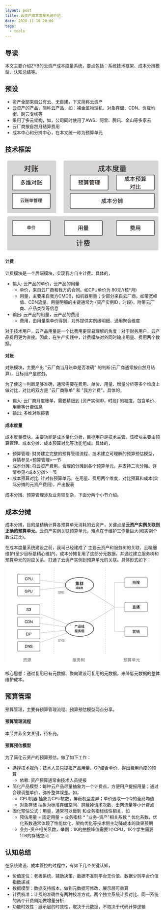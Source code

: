 ```yaml
---
layout: post
title: 云资产成本度量系统介绍
date: 2020-11-18 20:00
tags:
  - tools
---
```


## 导读
本文主要介绍ZYB的云资产成本度量系统，要点包括：系统技术框架、成本分摊模型、认知总结等。


## 预设
- 资产全部来自公有云、无自建，下文简称云资产
- 云资产的产品，简称云产品，如：裸金属物理机、对象存储、CDN、负载均衡、跨云专线等
- 采用了多云架构，如，公司同时使用了AWS、阿里、腾讯、金山等多家云
- 云厂商按自然月结算费用
- 成本中心和分摊中心，在本文统一称为预算单元


## 技术框架
![page.png](https://raw.githubusercontent.com/niean/niean.github.io/master/images/20201118/zybcost.png)

#### 计费
计费模块是一个后端模块，实现我方自主计费。具体的，

- 输入: 云产品的单价，云产品的用量
    - 单价，来自云厂商和我方的合同。如CPU单价为 80元/(核*月)
    - 用量，主要来自我方CMDB，如机器用量；少部分来自云厂商，如带宽峰值、CDN流量。用量明细的主键通常为 {资产实例ID，时段}，附带云厂商、产品类型等信息
- 输出: 云产品的用量，云产品的费用
    - 费用，由用量乘单价得到，对外提供实例级明细、通用聚合维度

对于技术用户，云产品用量是一个比费用更容易理解的角度；对于财务用户，云产品费用更为直接。因此，在生产实践中，计费模块对外同时输出用量、费用两个数据。

#### 对账
对账模块，主要产出 "云厂商当月账单是否准确" 的判断(云厂商通常按自然月结算)，目标用户是财务。

为了使这一判断足够准确，通常需要在费用、单价、用量、增量分析等多个维度上做对比，对比的双方是 "云厂商账单" 和 "我方计费"。具体的，

- 输入: 云厂商月度账单，需要精细到 {资产实例ID，时段} 的粒度，包含单价、用量等计费信息
- 输出: 多维对账报表

#### 成本度量
成本度量模块，主要功能是成本量化分析，目标用户是技术主管。该模块主要由预算管理、成本分摊、成本预算对比等功能组成。具体的，

- 预算管理: 财务建立完整的预算管理流程，技术建立可理解的预算预估模型，详情参见<预算管理>一节
- 成本分摊: 将云资产费用，合理的分摊到各个预算单元，并支持二次分摊。详情参见<成本分摊>一节
- 成本预算对比: 针对各预算单元，在用量、费用两个维度，对比预算和成本(实际分摊的元资产费用)，产出报表

成本分摊、预算管理涉及业务较复杂，下面分两个小节介绍。


## 成本分摊
成本分摊，目的是精确计算各预算单元消耗的云资产，关键点是**云资产实例关联到正确的预算单元**。云资产实例关联预算单元，难点在于维护工作量巨大(和实例个数成正比)。

在成本度量系统建设之前，我司已经建成了 主要云资产和服务树的关联、且精细维护(至少目标是精心维护)。成本分摊复用了这部分元数据，并通过建立服务树和预算单元的对应关系，打通了云资产实例到预算单元的关联。具体形式如下：

![page.png](https://raw.githubusercontent.com/niean/niean.github.io/master/images/20201118/zybtree.png)

核心思想：通过复用已有元数据、聚向建设可复用的元数据，来降低元数据的整体维护成本。


## 预算管理
预算管理，主要有预算管理流程、预算预估模型两点分享。

#### 预算管理流程
本节并非全文关键，待补充。

#### 预算预估模型
为了简化云资产的预算预估，做了如下工作：

- 选择技术视角：技术人员只提报产品用量，OP结合单价、得出费用角度的预算
    - 依赖: 资产预算通常由技术人员提报
- 简化产品模型：每种云产品尽量抽象为一个计费点，方便用户提报用量；通过合理调整单价，弥补整体误差。如，
    - CPU机器 抽象为CPU核数，屏蔽机型差异；单价选取一个Q的全局均值
    - 对象存储 抽象为标准存储空间，屏蔽掉请求次数、出网流量等小计费点
- 固化预估公式：用量，通常可以做到 和业务指标线性相关，如
    - 预估用量 = 固定用量 + 业务指标 * "业务-资产"相关系数 * 优化系数，优化系数通常体现了性能优化、架构优化等技术侧主动降成本的效果预期
    - 业务-资产相关系数，举例：1K的拍搜峰值需要1个CPU，1K个学生需要1TB的存储空间

## 认知总结
在系统建设、成本管控的过程中，有如下几个关键认知，

- 价值定位：老板系统、辅助决策，数据不准则平台无价值、数据少则平台价值指数递减
- 数据模型：数据支持版本，做到元数据可修改、展示层可重算
- 计费校准：计费的准确性有两种校准方式，两个独立系统计费对比、同一系统的两个计费周期做增量分析
- 功能时效性：展示层的时效性，取决于元数据，不取决于代码计算逻辑
